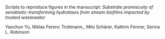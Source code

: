 Scripts to reproduce figures in the mansucript:
*Substrate promiscuity of xenobiotic-transforming hydrolases from stream biofilms impacted by treated wastewater*

Yaochun Yu, Niklas Ferenc Trottmann,, Milo Schärer, Kathrin Fenner, Serina L. Robinson


